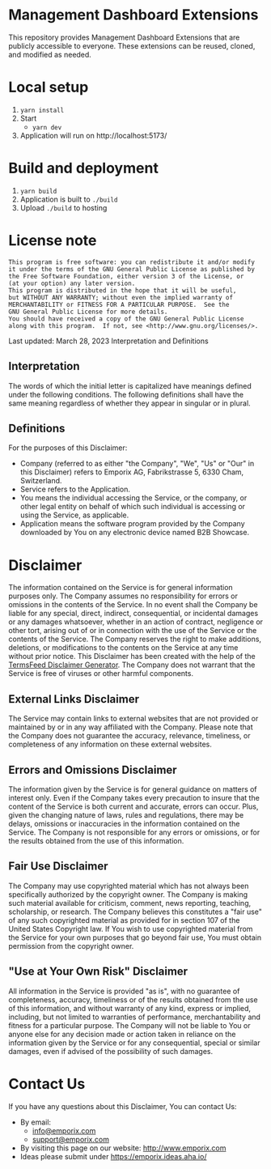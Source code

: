 # Management Dashboard Extensions

This repository provides Management Dashboard Extensions that are publicly accessible to everyone. 
These extensions can be reused, cloned, and modified as needed.

# Local setup

1. `yarn install`
2. Start
    * `yarn dev`
3. Application will run on http://localhost:5173/


# Build and deployment

1. `yarn build`
2. Application is built to `./build`
3. Upload `./build` to hosting


# License note
    This program is free software: you can redistribute it and/or modify
    it under the terms of the GNU General Public License as published by
    the Free Software Foundation, either version 3 of the License, or
    (at your option) any later version.
    This program is distributed in the hope that it will be useful,
    but WITHOUT ANY WARRANTY; without even the implied warranty of
    MERCHANTABILITY or FITNESS FOR A PARTICULAR PURPOSE.  See the
    GNU General Public License for more details.
    You should have received a copy of the GNU General Public License
    along with this program.  If not, see <http://www.gnu.org/licenses/>.

Last updated: March 28, 2023
Interpretation and Definitions  

## Interpretation  

The words of which the initial letter is capitalized have meanings defined
under the following conditions. The following definitions shall have the same
meaning regardless of whether they appear in singular or in plural.

## Definitions  

For the purposes of this Disclaimer:
  * Company (referred to as either "the Company", "We", "Us" or "Our" in this
    Disclaimer) refers to Emporix AG, Fabrikstrasse 5, 6330 Cham, Switzerland.
  * Service refers to the Application.
  * You means the individual accessing the Service, or the company, or other
    legal entity on behalf of which such individual is accessing or using the
    Service, as applicable.
  * Application means the software program provided by the Company downloaded
    by You on any electronic device named B2B Showcase.
# Disclaimer  

The information contained on the Service is for general information purposes
only.
The Company assumes no responsibility for errors or omissions in the contents
of the Service.
In no event shall the Company be liable for any special, direct, indirect,
consequential, or incidental damages or any damages whatsoever, whether in an
action of contract, negligence or other tort, arising out of or in connection
with the use of the Service or the contents of the Service. The Company
reserves the right to make additions, deletions, or modifications to the
contents on the Service at any time without prior notice. This Disclaimer has
been created with the help of the [TermsFeed Disclaimer
Generator](https://www.termsfeed.com/disclaimer-generator/).
The Company does not warrant that the Service is free of viruses or other
harmful components.

## External Links Disclaimer  

The Service may contain links to external websites that are not provided or
maintained by or in any way affiliated with the Company.
Please note that the Company does not guarantee the accuracy, relevance,
timeliness, or completeness of any information on these external websites.
## Errors and Omissions Disclaimer  

The information given by the Service is for general guidance on matters of
interest only. Even if the Company takes every precaution to insure that the
content of the Service is both current and accurate, errors can occur. Plus,
given the changing nature of laws, rules and regulations, there may be delays,
omissions or inaccuracies in the information contained on the Service.
The Company is not responsible for any errors or omissions, or for the results
obtained from the use of this information.
## Fair Use Disclaimer  

The Company may use copyrighted material which has not always been
specifically authorized by the copyright owner. The Company is making such
material available for criticism, comment, news reporting, teaching,
scholarship, or research.
The Company believes this constitutes a "fair use" of any such copyrighted
material as provided for in section 107 of the United States Copyright law.
If You wish to use copyrighted material from the Service for your own purposes
that go beyond fair use, You must obtain permission from the copyright owner.
## "Use at Your Own Risk" Disclaimer  

All information in the Service is provided "as is", with no guarantee of
completeness, accuracy, timeliness or of the results obtained from the use of
this information, and without warranty of any kind, express or implied,
including, but not limited to warranties of performance, merchantability and
fitness for a particular purpose.
The Company will not be liable to You or anyone else for any decision made or
action taken in reliance on the information given by the Service or for any
consequential, special or similar damages, even if advised of the possibility
of such damages.
# Contact Us  

If you have any questions about this Disclaimer, You can contact Us:
  * By email: 
    * info@emporix.com
    * support@emporix.com
  * By visiting this page on our website: <http://www.emporix.com>
  * Ideas please submit under https://emporix.ideas.aha.io/ 